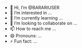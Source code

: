 - 👋 Hi, I’m @BARARIUSER
- 👀 I’m interested in ...
- 🌱 I’m currently learning ...
- 💞️ I’m looking to collaborate on ...
- 📫 How to reach me ...
- 😄 Pronouns: ...
- ⚡ Fun fact: ...

<!---
BARARIUSER/BARARIUSER is a ✨ special ✨ repository because its `README.md` (this file) appears on your GitHub profile.
You can click the Preview link to take a look at your changes.
--->
